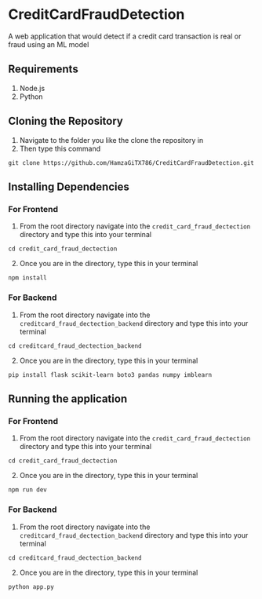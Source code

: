 # CreditCardFraudDetection
A web application that would detect if a credit card transaction is real or fraud using an ML model

## Requirements
1. Node.js
2. Python

## Cloning the Repository
1. Navigate to the folder you like the clone the repository in
2. Then type this command
```
git clone https://github.com/HamzaGiTX786/CreditCardFraudDetection.git
```

## Installing Dependencies
###  For Frontend
1. From the root directory navigate into the `credit_card_fraud_dectection` directory and type this into your terminal
```
cd credit_card_fraud_dectection
```
2. Once you are in the directory, type this in your terminal
```
npm install
```

### For Backend
1. From the root directory navigate into the `creditcard_fraud_dectection_backend` directory and type this into your terminal
```
cd creditcard_fraud_dectection_backend
```
2. Once you are in the directory, type this in your terminal
```
pip install flask scikit-learn boto3 pandas numpy imblearn
```

## Running the application
### For Frontend
1. From the root directory navigate into the `credit_card_fraud_dectection` directory and type this into your terminal
```
cd credit_card_fraud_dectection
```
2. Once you are in the directory, type this in your terminal
```
npm run dev
```

### For Backend
1. From the root directory navigate into the `creditcard_fraud_dectection_backend` directory and type this into your terminal
```
cd creditcard_fraud_dectection_backend
```
2. Once you are in the directory, type this in your terminal
```
python app.py
```
